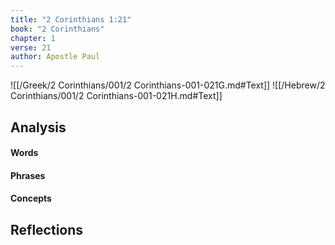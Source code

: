 ```yaml
---
title: "2 Corinthians 1:21"
book: "2 Corinthians"
chapter: 1
verse: 21
author: Apostle Paul
---
```

![[/Greek/2 Corinthians/001/2 Corinthians-001-021G.md#Text]]
![[/Hebrew/2 Corinthians/001/2 Corinthians-001-021H.md#Text]]

## Analysis

#### Words

#### Phrases

#### Concepts

## Reflections
